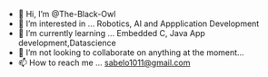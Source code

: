 - 👋 Hi, I’m @The-Black-Owl
- 👀 I’m interested in ... Robotics, AI and Appplication Development
- 🌱 I’m currently learning ... Embedded C, Java App development,Datascience 
- 💞️ I’m not looking to collaborate on anything at the moment...
- 📫 How to reach me ... sabelo1011@gmail.com

<!---
The-Black-Owl/The-Black-Owl is a ✨ special ✨ repository because its `README.md` (this file) appears on your GitHub profile.
You can click the Preview link to take a look at your changes.
--->
